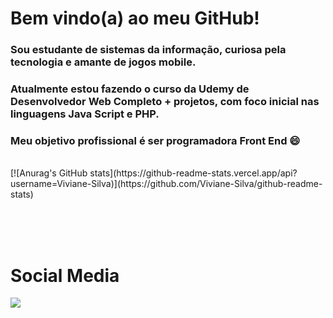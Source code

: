 
# Bem vindo(a) ao meu GitHub!

### Sou estudante de sistemas da informação, curiosa pela tecnologia e amante de jogos mobile.

### Atualmente estou fazendo o curso da Udemy de Desenvolvedor Web Completo + projetos, com foco inicial nas linguagens Java Script e PHP.

### Meu objetivo profissional é ser programadora Front End 😄
</br>
[![Anurag's GitHub stats](https://github-readme-stats.vercel.app/api?username=Viviane-Silva)](https://github.com/Viviane-Silva/github-readme-stats)

</br></br></br>
  <h1>Social Media</h1>
  <a href="https://www.linkedin.com/in/viviane-leite-da-silva-73348b67/" target="_blank"><img src="https://img.shields.io/badge/-LinkedIn-%230077B5?style=for-the-badge&logo=linkedin&logoColor=white" target="_blank"></a>
